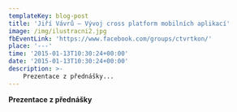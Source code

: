 ```yaml
---
templateKey: blog-post
title: 'Jiří Vávrů – Vývoj cross platform mobilních aplikací'
image: /img/ilustracni2.jpg
fbEventLink: 'https://www.facebook.com/groups/ctvrtkon/'
place: '---'
time: '2015-01-13T10:30:24+00:00'
date: '2015-01-13T10:30:24+00:00'
description: >-
    Prezentace z přednášky...
---
```

**Prezentace z přednášky**